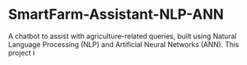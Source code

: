 # SmartFarm-Assistant-NLP-ANN
A chatbot to assist with agriculture-related queries, built using Natural Language Processing (NLP) and Artificial Neural Networks (ANN). This project i
